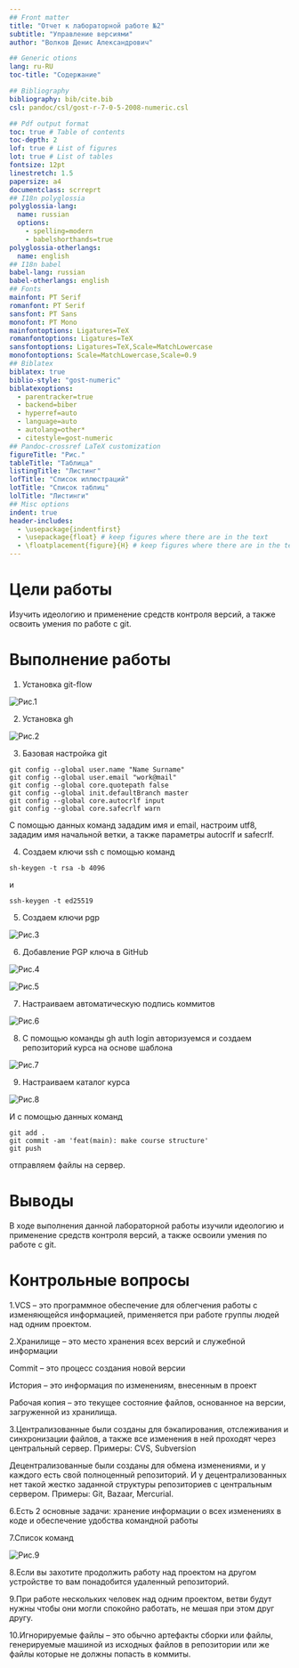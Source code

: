 ```yaml
---
## Front matter
title: "Отчет к лабораторной работе №2"
subtitle: "Управление версиями"
author: "Волков Денис Александрович"

## Generic otions
lang: ru-RU
toc-title: "Содержание"

## Bibliography
bibliography: bib/cite.bib
csl: pandoc/csl/gost-r-7-0-5-2008-numeric.csl

## Pdf output format
toc: true # Table of contents
toc-depth: 2
lof: true # List of figures
lot: true # List of tables
fontsize: 12pt
linestretch: 1.5
papersize: a4
documentclass: scrreprt
## I18n polyglossia
polyglossia-lang:
  name: russian
  options:
	- spelling=modern
	- babelshorthands=true
polyglossia-otherlangs:
  name: english
## I18n babel
babel-lang: russian
babel-otherlangs: english
## Fonts
mainfont: PT Serif
romanfont: PT Serif
sansfont: PT Sans
monofont: PT Mono
mainfontoptions: Ligatures=TeX
romanfontoptions: Ligatures=TeX
sansfontoptions: Ligatures=TeX,Scale=MatchLowercase
monofontoptions: Scale=MatchLowercase,Scale=0.9
## Biblatex
biblatex: true
biblio-style: "gost-numeric"
biblatexoptions:
  - parentracker=true
  - backend=biber
  - hyperref=auto
  - language=auto
  - autolang=other*
  - citestyle=gost-numeric
## Pandoc-crossref LaTeX customization
figureTitle: "Рис."
tableTitle: "Таблица"
listingTitle: "Листинг"
lofTitle: "Список иллюстраций"
lotTitle: "Список таблиц"
lolTitle: "Листинги"
## Misc options
indent: true
header-includes:
  - \usepackage{indentfirst}
  - \usepackage{float} # keep figures where there are in the text
  - \floatplacement{figure}{H} # keep figures where there are in the text
---
```

# Цели работы 
Изучить идеологию и применение средств контроля версий, а также освоить умения по работе с git.

# Выполнение работы
1. Установка git-flow 

![Рис.1](1.png)

2. Установка gh 

![Рис.2](2.png)

3. Базовая настройка git
```
git config --global user.name "Name Surname" 
git config --global user.email "work@mail"
git config --global core.quotepath false
git config --global init.defaultBranch master
git config --global core.autocrlf input
git config --global core.safecrlf warn
```
С помощью данных команд зададим имя и email, настроим utf8, зададим имя начальной ветки, а также параметры autocrlf и safecrlf.

4. Создаем ключи ssh с помощью команд
```
sh-keygen -t rsa -b 4096
```
и
```
ssh-keygen -t ed25519
```
5. Создаем ключи pgp 

![Рис.3](3.png)

6. Добавление PGP ключа в GitHub 

![Рис.4](4.png) 

![Рис.5](5.png)

7. Настраиваем автоматическую подпись коммитов 

![Рис.6](6.png)

8. С помощью команды gh auth login авторизуемся и создаем репозиторий курса на основе шаблона  

![Рис.7](7.png)

9.  Настраиваем каталог курса 

![Рис.8](8.png)

И с помощью данных команд
```
git add .
git commit -am 'feat(main): make course structure'
git push
```
отправляем файлы на сервер.

# Выводы
В ходе выполнения данной лабораторной работы изучили идеологию и применение средств контроля версий, а также освоили умения по работе с git.

# Контрольные вопросы
1.VCS – это программное обеспечение для облегчения работы с изменяющейся информацией, применяется при работе группы людей над одним проектом.

2.Хранилище – это место хранения всех версий и служебной информации

Commit – это процесс создания новой версии 

История – это информация по изменениям, внесенным в проект

Рабочая копия – это текущее состояние файлов, основанное на версии, загруженной из хранилища.

3.Централизованные были созданы для бэкапирования, отслеживания и синхронизации файлов, а также все изменения в ней проходят через центральный сервер. Примеры: CVS, Subversion

Децентрализованные были созданы для обмена изменениями, и у каждого есть свой полноценный репозиторий. И у децентрализованных нет такой жестко заданной структуры репозиториев с центральным сервером. Примеры: Git, Bazaar, Mercurial.

6.Есть 2 основные задачи: хранение информации о всех изменениях в коде и обеспечение удобства командной работы

7.Список команд

![Рис.9](9.png)

8.Если вы захотите продолжить работу над проектом на другом устройстве то вам понадобится удаленный репозиторий.

9.При работе нескольких человек над одним проектом, ветви будут нужны чтобы они могли спокойно работать, не мешая при этом друг другу.

10.Игнорируемые файлы – это обычно артефакты сборки или файлы, генерируемые машиной из исходных файлов в репозитории или же файлы которые не должны попасть в коммиты. 